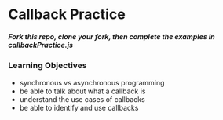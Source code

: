 Callback Practice
====================
##### Fork this repo, clone your fork, then complete the examples in callbackPractice.js

### Learning Objectives
  - synchronous vs asynchronous programming
  - be able to talk about what a callback is
  - understand the use cases of callbacks
  - be able to identify and use callbacks


  

